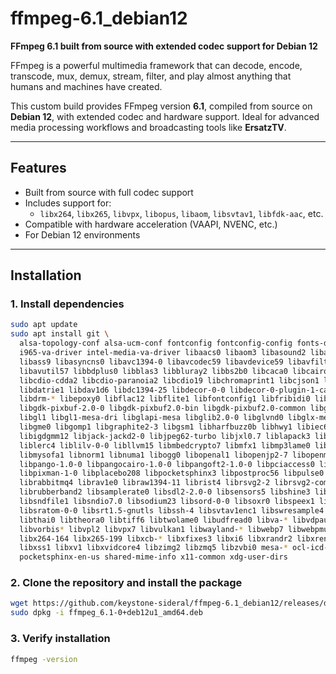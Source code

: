 # ffmpeg-6.1_debian12

**FFmpeg 6.1 built from source with extended codec support for Debian 12**

FFmpeg is a powerful multimedia framework that can decode, encode, transcode, mux, demux, stream, filter, and play almost anything that humans and machines have created.

This custom build provides FFmpeg version **6.1**, compiled from source on **Debian 12**, with extended codec and hardware support. Ideal for advanced media processing workflows and broadcasting tools like **ErsatzTV**.

---

## Features

- Built from source with full codec support
- Includes support for:
  - `libx264`, `libx265`, `libvpx`, `libopus`, `libaom`, `libsvtav1`, `libfdk-aac`, etc.
- Compatible with hardware acceleration (VAAPI, NVENC, etc.)
- For Debian 12 environments

---

## Installation

### 1. Install dependencies

```bash
sudo apt update
sudo apt install git \
  alsa-topology-conf alsa-ucm-conf fontconfig fontconfig-config fonts-dejavu-core \
  i965-va-driver intel-media-va-driver libaacs0 libaom3 libasound2 libasound2-data \
  libass9 libasyncns0 libavc1394-0 libavcodec59 libavdevice59 libavfilter8 libavformat59 \
  libavutil57 libbdplus0 libblas3 libbluray2 libbs2b0 libcaca0 libcairo-gobject2 libcairo2 \
  libcdio-cdda2 libcdio-paranoia2 libcdio19 libchromaprint1 libcjson1 libcodec2-1.0 \
  libdatrie1 libdav1d6 libdc1394-25 libdecor-0-0 libdecor-0-plugin-1-cairo libdeflate0 \
  libdrm-* libepoxy0 libflac12 libflite1 libfontconfig1 libfribidi0 libgbm1 \
  libgdk-pixbuf-2.0-0 libgdk-pixbuf2.0-bin libgdk-pixbuf2.0-common libgfortran5 \
  libgl1 libgl1-mesa-dri libglapi-mesa libglib2.0-0 libglvnd0 libglx-mesa0 libglx0 \
  libgme0 libgomp1 libgraphite2-3 libgsm1 libharfbuzz0b libhwy1 libiec61883-0 \
  libigdgmm12 libjack-jackd2-0 libjpeg62-turbo libjxl0.7 liblapack3 liblcms2-2 \
  liblerc4 liblilv-0-0 libllvm15 libmbedcrypto7 libmfx1 libmp3lame0 libmpg123-0 \
  libmysofa1 libnorm1 libnuma1 libogg0 libopenal1 libopenjp2-7 libopenmpt0 libopus0 \
  libpango-1.0-0 libpangocairo-1.0-0 libpangoft2-1.0-0 libpciaccess0 libpgm-5.3-0 \
  libpixman-1-0 libplacebo208 libpocketsphinx3 libpostproc56 libpulse0 libquadmath0 \
  librabbitmq4 librav1e0 libraw1394-11 librist4 librsvg2-2 librsvg2-common \
  librubberband2 libsamplerate0 libsdl2-2.0-0 libsensors5 libshine3 libsnappy1v5 \
  libsndfile1 libsndio7.0 libsodium23 libsord-0-0 libsoxr0 libspeex1 libsphinxbase3 \
  libsratom-0-0 libsrt1.5-gnutls libssh-4 libsvtav1enc1 libswresample4 libswscale6 \
  libthai0 libtheora0 libtiff6 libtwolame0 libudfread0 libva-* libvdpau* libvidstab1.1 \
  libvorbis* libvpl2 libvpx7 libvulkan1 libwayland-* libwebp7 libwebpmux3 \
  libx264-164 libx265-199 libxcb-* libxfixes3 libxi6 libxrandr2 libxrender1 \
  libxss1 libxv1 libxvidcore4 libzimg2 libzmq5 libzvbi0 mesa-* ocl-icd-libopencl1 \
  pocketsphinx-en-us shared-mime-info x11-common xdg-user-dirs
```

### 2. Clone the repository and install the package
```bash
wget https://github.com/keystone-sideral/ffmpeg-6.1_debian12/releases/download/ffmpeg_6.1/ffmpeg_6.1-0+deb12u1_amd64.deb
sudo dpkg -i ffmpeg_6.1-0+deb12u1_amd64.deb
```

### 3. Verify installation
```bash
ffmpeg -version
```

